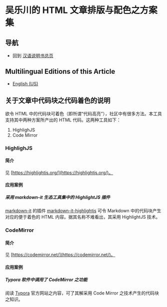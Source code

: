 <link rel="stylesheet" href="../../../源代码/发布的源代码/文章排版与配色方案集/层叠样式表/wulechuan-styles-for-html-via-markdown--vscode.default.min.css">

# 吴乐川的 HTML 文章排版与配色之方案集

## 导航

- 回到 [汉语说明书总页](../../../ReadMe.md)


## Multilingual Editions of this Article

- [English (US)](../en-US/code-blocks-theming.md)




## 关于文章中代码块之代码着色的说明

欲令 HTML 中的代码块可着色（即所谓“代码高亮”），社区中有很多方法。本工具支持其中两种方案所产出的 HTML 代码。这两种工具如下：

1. HighlighJS
2. Code Mirror


### HighlighJS

#### 简介

见 [https://highlightjs.org/](https://highlightjs.org/)。


#### 应用案例

##### 采用 markdown-it 生态工具集中的 HighlightJS 插件

[markdown-it](https://www.npmjs.com/package/markdown-it) 的插件 [markdown-it-highlightjs](https://www.npmjs.com/package/markdown-it-highlightjs) 可令 Markdown 中的代码块产生对应的便于着色的 HTML 内容。据其名称不难看出，其采用 HighlightJS 技术。





### CodeMirror

#### 简介

见 [https://codemirror.net/](https://codemirror.net/)。


#### 应用案例

##### Typora 软件中调用了 CodeMirror 之功能

阅读 [Typora](https://typora.io/) 官方网站之内容，可了其解采用 Code Mirror 之技术产生的代码块之知识。


